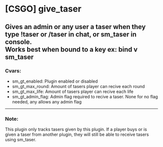 # [CSGO] give_taser
Gives an admin or any user a taser when they type !taser or /taser in chat, or sm_taser in console.  
Works best when bound to a key ex:  **bind v sm_taser**
---
### Cvars:  
* sm_gt_enabled: Plugin enabled or disabled
* sm_gt_max_round: Amount of tasers player can recive each round
* sm_gt_max_life: Amount of tasers player can recive each life
* sm_gt_admin_flag: Admin flag required to recive a taser. None for no flag needed, any allows any admin flag
---
### Note:
This plugin only tracks tasers given by this plugin. If a player buys or is given a taser from another plugin, they will still be able to receive tasers using sm_taser.
